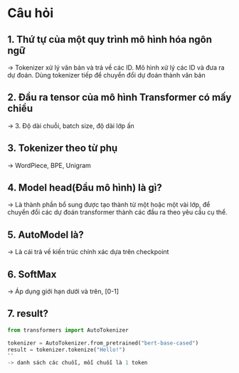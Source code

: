 # Câu hỏi
## 1. Thứ tự của một quy trình mô hình hóa ngôn ngữ
-> Tokenizer xử lý văn bản và trả về các ID. Mô hình xử lý các ID và đưa ra dự đoán. Dùng tokenizer tiếp để chuyển đổi dự đoán thành văn bản

## 2. Đầu ra tensor của mô hình Transformer có mấy chiều
-> 3. Độ dài chuỗi, batch size, độ dài lớp ấn

## 3. Tokenizer theo từ phụ
-> WordPiece, BPE, Unigram

## 4. Model head(Đầu mô hình) là gì?
-> Là thành phần bổ sung được tạo thành từ một hoặc một vài lớp, để chuyển đổi các dự đoán transformer thành các đầu ra theo yêu cầu cụ thể.

## 5. AutoModel là?
-> Là cái trả về kiến trúc chính xác dựa trên checkpoint

## 6. SoftMax
-> Áp dụng giới hạn dưới và trên, [0-1]

## 7. result?
```python
from transformers import AutoTokenizer

tokenizer = AutoTokenizer.from_pretrained("bert-base-cased")
result = tokenizer.tokenize("Hello!")
``
-> danh sách các chuỗi, mỗi chuỗi là 1 token
